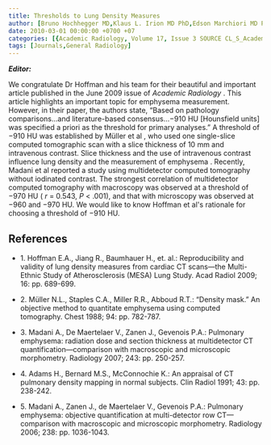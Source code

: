 ```yaml
---
title: Thresholds to Lung Density Measures
author: [Bruno Hochhegger MD,Klaus L. Irion MD PhD,Edson Marchiori MD PhD]
date: 2010-03-01 00:00:00 +0700 +07
categories: [{Academic Radiology, Volume 17, Issue 3 SOURCE CL_S_AcademicRadiologyVolume17Issue3 1}]
tags: [Journals,General Radiology]
---
```

**_Editor:_**

We congratulate Dr Hoffman and his team for their beautiful and important article published in the June 2009 issue of _Academic Radiology_ . This article highlights an important topic for emphysema measurement. However, in their paper, the authors state, “Based on pathology comparisons…and literature-based consensus…−910 HU \[Hounsfield units\] was specified a priori as the threshold for primary analyses.” A threshold of −910 HU was established by Müller et al , who used one single-slice computed tomographic scan with a slice thickness of 10 mm and intravenous contrast. Slice thickness and the use of intravenous contrast influence lung density and the measurement of emphysema . Recently, Madani et al reported a study using multidetector computed tomography without iodinated contrast. The strongest correlation of multidetector computed tomography with macroscopy was observed at a threshold of −970 HU ( _r_ = 0.543, _P_ < .001), and that with microscopy was observed at −960 and −970 HU. We would like to know Hoffman et al's rationale for choosing a threshold of −910 HU.

## References

- 1\. Hoffman E.A., Jiang R., Baumhauer H., et. al.: Reproducibility and validity of lung density measures from cardiac CT scans—the Multi-Ethnic Study of Atherosclerosis (MESA) Lung Study. Acad Radiol 2009; 16: pp. 689-699.


- 2\. Müller N.L., Staples C.A., Miller R.R., Abboud R.T.: “Density mask.” An objective method to quantitate emphysema using computed tomography. Chest 1988; 94: pp. 782-787.


- 3\. Madani A., De Maertelaer V., Zanen J., Gevenois P.A.: Pulmonary emphysema: radiation dose and section thickness at multidetector CT quantification—comparison with macroscopic and microscopic morphometry. Radiology 2007; 243: pp. 250-257.


- 4\. Adams H., Bernard M.S., McConnochie K.: An appraisal of CT pulmonary density mapping in normal subjects. Clin Radiol 1991; 43: pp. 238-242.


- 5\. Madani A., Zanen J., de Maertelaer V., Gevenois P.A.: Pulmonary emphysema: objective quantification at multi-detector row CT—comparison with macroscopic and microscopic morphometry. Radiology 2006; 238: pp. 1036-1043.